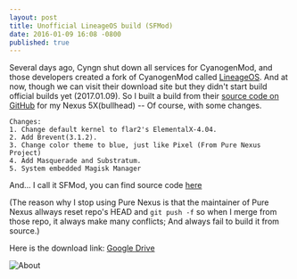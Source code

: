 ```yaml
---
layout: post
title: Unofficial LineageOS build (SFMod)
date: 2016-01-09 16:08 -0800
published: true
---
```

Several days ago, Cyngn shut down all services for CyanogenMod, and those developers created a fork of CyanogenMod called [LineageOS](https://lineageos.org). And at now, though we can visit their download site but they didn't start build official builds yet (2017.01.09). So I built a build from their [source code on GitHub](https://github.com/LineageOS) for my Nexus 5X(bullhead) -- Of course, with some changes.

    Changes:
    1. Change default kernel to flar2's ElementalX-4.04.
    2. Add Brevent(3.1.2).
    3. Change color theme to blue, just like Pixel (From Pure Nexus Project)
    4. Add Masquerade and Substratum.
    5. System embedded Magisk Manager
    
And... I call it SFMod, you can find source code [here](https://github.com/SFMod)

(The reason why I stop using Pure Nexus is that the maintainer of Pure Nexus allways reset repo's HEAD and `git push -f` so when I merge from those repo, it always make many conflicts; And always fail to build it from source.)

Here is the download link: [Google Drive](https://drive.google.com/file/d/0B5BS_3kBfTlkLWRZaENGOHN1NTg/view?usp=sharing)

![About](http://img.vim-cn.com/8e/85681240d1c07a4f410de749592faa05c81cc3.png)
